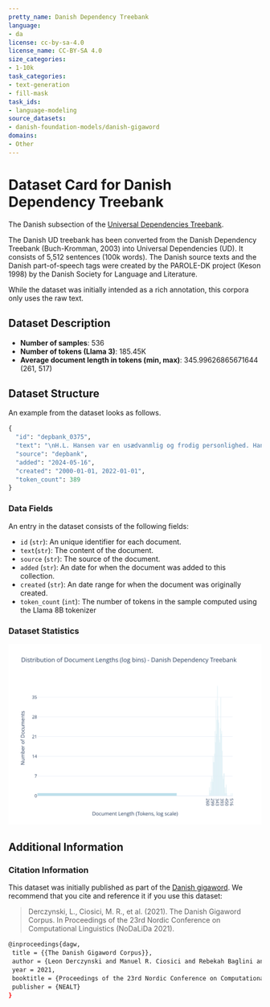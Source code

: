 ```yaml
---
pretty_name: Danish Dependency Treebank
language:
- da
license: cc-by-sa-4.0
license_name: CC-BY-SA 4.0
size_categories:
- 1-10k
task_categories:
- text-generation
- fill-mask
task_ids:
- language-modeling
source_datasets:
- danish-foundation-models/danish-gigaword
domains:
- Other
---
```


# Dataset Card for Danish Dependency Treebank

<!-- START-SHORT DESCRIPTION -->
The Danish subsection of the [Universal Dependencies Treebank](https://github.com/UniversalDependencies/UD_Danish-DDT).
<!-- END-SHORT DESCRIPTION -->


The Danish UD treebank has been converted from the Danish Dependency Treebank (Buch-Kromman, 2003) into Universal Dependencies (UD). It consists of 5,512 sentences (100k words). The Danish source texts and the Danish part-of-speech tags were created by the PAROLE-DK project (Keson 1998) by the Danish Society for Language and Literature.

While the dataset was initially intended as a rich annotation, this corpora only uses the raw text.

## Dataset Description


<!-- START-DESC-STATS -->
- **Number of samples**: 536
- **Number of tokens (Llama 3)**: 185.45K
- **Average document length in tokens (min, max)**: 345.99626865671644 (261, 517)
<!-- END-DESC-STATS -->



## Dataset Structure
An example from the dataset looks as follows.


<!-- START-SAMPLE -->
```py
{
  "id": "depbank_0375",
  "text": "\nH.L. Hansen var en usædvanmlig og frodig personlighed. Han skabte \nglæde og munterhed omkring sig o[...]",
  "source": "depbank",
  "added": "2024-05-16",
  "created": "2000-01-01, 2022-01-01",
  "token_count": 389
}
```

### Data Fields

An entry in the dataset consists of the following fields:

- `id` (`str`): An unique identifier for each document.
- `text`(`str`): The content of the document.
- `source` (`str`): The source of the document.
- `added` (`str`): An date for when the document was added to this collection.
- `created` (`str`): An date range for when the document was originally created.
- `token_count` (`int`): The number of tokens in the sample computed using the Llama 8B tokenizer
<!-- END-SAMPLE -->


### Dataset Statistics

<!-- START-DATASET PLOTS -->
<p align="center">
<img src="./images/dist_document_length.svg" width="600" style="margin-right: 10px;" />
</p>
<!-- END-DATASET PLOTS -->



## Additional Information

<!-- TODO:
Add issue on:

Potential improvements for depbank:
1) Pull directly from depbank
2) Compute texts into documents (seems like that is already done)
3) Add synthetic data instruction dataset
- NER: What are the following names in this sentence
  - json output, html annotation, list at the end
- POS: 
  - Extract all POS-tags from the following sentence
  - Find all NOUNS in the following text
  - What POS tag does the ..
- Tokenization:
  - split the following text into tokens
- ...
 -->

### Citation Information

This dataset was initially published as part of the [Danish gigaword](https://huggingface.co/danish-foundation-models). We recommend that you cite and reference it if you use this dataset:

> Derczynski, L., Ciosici, M. R., et al. (2021). The Danish Gigaword Corpus. In Proceedings of the 23rd Nordic Conference on Computational Linguistics (NoDaLiDa 2021).

```bash
@inproceedings{dagw,
 title = {{The Danish Gigaword Corpus}},
 author = {Leon Derczynski and Manuel R. Ciosici and Rebekah Baglini and Morten H. Christiansen and Jacob Aarup Dalsgaard and Riccardo Fusaroli and Peter Juel Henrichsen and Rasmus Hvingelby and Andreas Kirkedal and Alex Speed Kjeldsen and Claus Ladefoged and Finn Årup Nielsen and Jens Madsen and Malte Lau Petersen and Jonathan Hvithamar Rystrøm and Daniel Varab},
 year = 2021,
 booktitle = {Proceedings of the 23rd Nordic Conference on Computational Linguistics},
 publisher = {NEALT}
}
```
